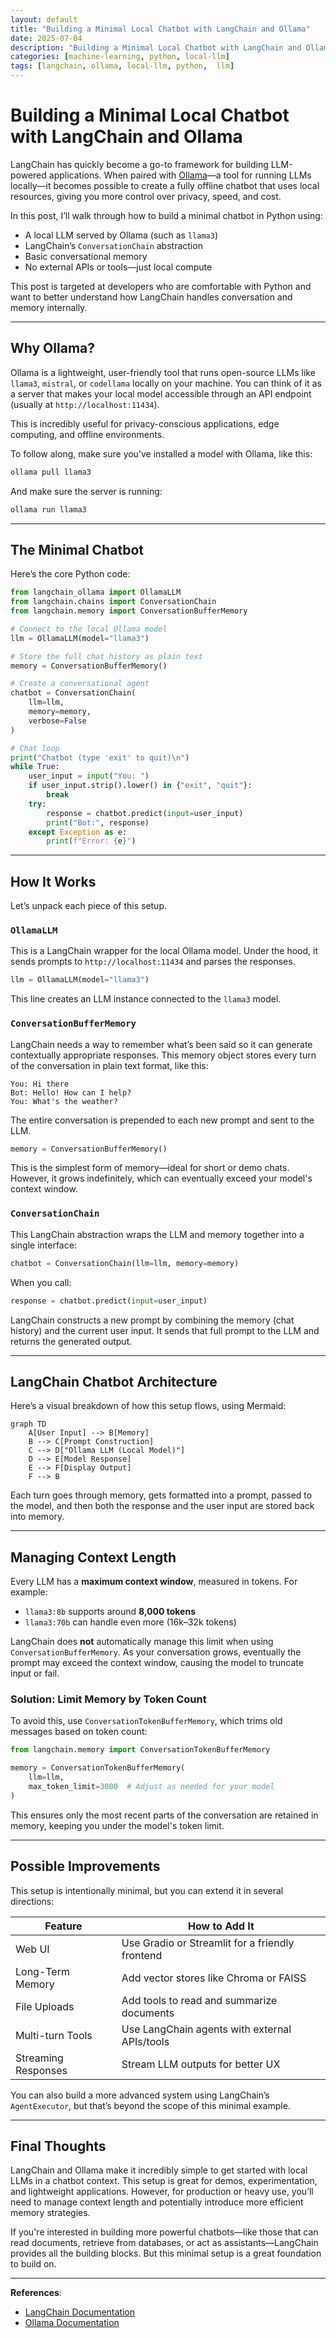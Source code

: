 ```yaml
---
layout: default
title: "Building a Minimal Local Chatbot with LangChain and Ollama"
date: 2025-07-04
description: "Building a Minimal Local Chatbot with LangChain and Ollama."
categories: [machine-learning, python, local-llm]
tags: [langchain, ollama, local-llm, python,  llm]
---
```


# Building a Minimal Local Chatbot with LangChain and Ollama

LangChain has quickly become a go-to framework for building LLM-powered applications. When paired with [Ollama](https://ollama.com)—a tool for running LLMs locally—it becomes possible to create a fully offline chatbot that uses local resources, giving you more control over privacy, speed, and cost.

In this post, I’ll walk through how to build a minimal chatbot in Python using:

- A local LLM served by Ollama (such as `llama3`)
- LangChain’s `ConversationChain` abstraction
- Basic conversational memory
- No external APIs or tools—just local compute

This post is targeted at developers who are comfortable with Python and want to better understand how LangChain handles conversation and memory internally.

---

## Why Ollama?

Ollama is a lightweight, user-friendly tool that runs open-source LLMs like `llama3`, `mistral`, or `codellama` locally on your machine. You can think of it as a server that makes your local model accessible through an API endpoint (usually at `http://localhost:11434`).

This is incredibly useful for privacy-conscious applications, edge computing, and offline environments.

To follow along, make sure you’ve installed a model with Ollama, like this:

```bash
ollama pull llama3
````

And make sure the server is running:

```bash
ollama run llama3
```

---

## The Minimal Chatbot

Here’s the core Python code:

```python
from langchain_ollama import OllamaLLM
from langchain.chains import ConversationChain
from langchain.memory import ConversationBufferMemory

# Connect to the local Ollama model
llm = OllamaLLM(model="llama3")

# Store the full chat history as plain text
memory = ConversationBufferMemory()

# Create a conversational agent
chatbot = ConversationChain(
    llm=llm,
    memory=memory,
    verbose=False
)

# Chat loop
print("Chatbot (type 'exit' to quit)\n")
while True:
    user_input = input("You: ")
    if user_input.strip().lower() in {"exit", "quit"}:
        break
    try:
        response = chatbot.predict(input=user_input)
        print("Bot:", response)
    except Exception as e:
        print(f"Error: {e}")
```

---

## How It Works

Let’s unpack each piece of this setup.

### `OllamaLLM`

This is a LangChain wrapper for the local Ollama model. Under the hood, it sends prompts to `http://localhost:11434` and parses the responses.

```python
llm = OllamaLLM(model="llama3")
```

This line creates an LLM instance connected to the `llama3` model.

### `ConversationBufferMemory`

LangChain needs a way to remember what’s been said so it can generate contextually appropriate responses. This memory object stores every turn of the conversation in plain text format, like this:

```
You: Hi there
Bot: Hello! How can I help?
You: What's the weather?
```

The entire conversation is prepended to each new prompt and sent to the LLM.

```python
memory = ConversationBufferMemory()
```

This is the simplest form of memory—ideal for short or demo chats. However, it grows indefinitely, which can eventually exceed your model's context window.

### `ConversationChain`

This LangChain abstraction wraps the LLM and memory together into a single interface:

```python
chatbot = ConversationChain(llm=llm, memory=memory)
```

When you call:

```python
response = chatbot.predict(input=user_input)
```

LangChain constructs a new prompt by combining the memory (chat history) and the current user input. It sends that full prompt to the LLM and returns the generated output.

---

## LangChain Chatbot Architecture

Here’s a visual breakdown of how this setup flows, using Mermaid:

```mermaid
graph TD
    A[User Input] --> B[Memory]
    B --> C[Prompt Construction]
    C --> D["Ollama LLM (Local Model)"]
    D --> E[Model Response]
    E --> F[Display Output]
    F --> B
```

Each turn goes through memory, gets formatted into a prompt, passed to the model, and then both the response and the user input are stored back into memory.

---

## Managing Context Length

Every LLM has a **maximum context window**, measured in tokens. For example:

* `llama3:8b` supports around **8,000 tokens**
* `llama3:70b` can handle even more (16k–32k tokens)

LangChain does **not** automatically manage this limit when using `ConversationBufferMemory`. As your conversation grows, eventually the prompt may exceed the context window, causing the model to truncate input or fail.

### Solution: Limit Memory by Token Count

To avoid this, use `ConversationTokenBufferMemory`, which trims old messages based on token count:

```python
from langchain.memory import ConversationTokenBufferMemory

memory = ConversationTokenBufferMemory(
    llm=llm,
    max_token_limit=3000  # Adjust as needed for your model
)
```

This ensures only the most recent parts of the conversation are retained in memory, keeping you under the model's token limit.

---

## Possible Improvements

This setup is intentionally minimal, but you can extend it in several directions:

| Feature             | How to Add It                                   |
| ------------------- | ----------------------------------------------- |
| Web UI              | Use Gradio or Streamlit for a friendly frontend |
| Long-Term Memory    | Add vector stores like Chroma or FAISS          |
| File Uploads        | Add tools to read and summarize documents       |
| Multi-turn Tools    | Use LangChain agents with external APIs/tools   |
| Streaming Responses | Stream LLM outputs for better UX                |

You can also build a more advanced system using LangChain’s `AgentExecutor`, but that’s beyond the scope of this minimal example.

---

## Final Thoughts

LangChain and Ollama make it incredibly simple to get started with local LLMs in a chatbot context. This setup is great for demos, experimentation, and lightweight applications. However, for production or heavy use, you’ll need to manage context length and potentially introduce more efficient memory strategies.

If you're interested in building more powerful chatbots—like those that can read documents, retrieve from databases, or act as assistants—LangChain provides all the building blocks. But this minimal setup is a great foundation to build on.

---

**References**:

* [LangChain Documentation](https://docs.langchain.com/)
* [Ollama Documentation](https://ollama.com/)
